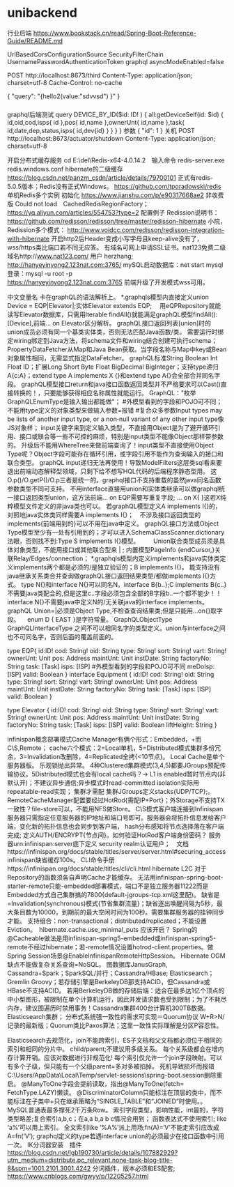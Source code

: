 # unibackend
行业后端
https://www.bookstack.cn/read/Spring-Boot-Reference-Guide/README.md

UrlBasedCorsConfigurationSource
SecurityFilterChain
UsernamePasswordAuthenticationToken
graphql asyncModeEnabled=false

POST http://localhost:8673/third
Content-Type: application/json; charset=utf-8
Cache-Control: no-cache

{   "query": "{hello2(value:\"sdvvsd\") }" }

###
graphql后端测试
  query DEVICE_BY_ID($id: ID! ) {
    all:getDeviceSelf(id: $id) {
			id,oid,cod,isps{
				id
			},pos{
				id,name
			},ownerUnt{
				id,name
			},task{
				id,date,dep,status,isps{ id,dev{id} }
			}
		}
	}
参数
{
  "id": 1
}
关机
POST http://localhost:8673/actuator/shutdown
Content-Type: application/json; charset=utf-8

开启分布式缓存服务 cd E:\del\Redis-x64-4.0.14.2　输入命令 redis-server.exe redis.windows.conf
hibernate的二级缓存  https://blog.csdn.net/panzm_csdn/article/details/79700101
正式有redis-5.0.5版本；Redis没有正式Windows。 https://github.com/tporadowski/redis
单机Redis多个实例 初始化  https://www.jianshu.com/p/e90317668ae2
非收费版 Could not load　CachedRedisRegionFactory；　https://yq.aliyun.com/articles/554753?type=2
配置例子  Redission说明书：  https://github.com/redisson/redisson/tree/master/redisson-hibernate
小院，Redission多个模式：  http://www.voidcc.com/redisson/redisson-integration-with-hibernate
开启http2后Header变成小写字母且keep-alive没有了，wss/https类比端口若不同无应答。
有域名可网上申请SSL证书。nat123免费二级域名http://www.nat123.com/ 用户 herzhang;  http://hanyeyinyong2.123nat.com:3765/
mySQL启动数据库：net start mysql   登录：mysql -u root -p  
https://hanyeyinyong2.123nat.com:3765       前端升级了开发模式wss可用。

中文变量名 卡在graphQL的语法解析上。  *.graphqls模型内直接定义union Device = EQP|Elevator|;实体Elevator extends EQP;
　用eQPRepository就能读写Elevator数据库，只需用Iterable<EQP> findAll()就能满足graphQL模型findAll(): [Device],前端... on Elevator区分解析。
graphQL接口返回列表[union]时的union成员必须有同一个基类实体类，否则无法匹配Java函数/类。
需要运行时绑定wiring绑定到Java方法，将schema文件和wiring结合创建可执行schema；PropertyDataFetcher从Map和Java Bean获取。当字段名称与Map中key或Bean对象属性相同，无需显式指定DataFetcher。
 graphQL标准String Boolean Int Float ID；扩展Long Short Byte Float BigDecimal BigInteger；支持type递归A{c:A}；extend type A implements X {}和extend type A{}会全部合并同名字段。
graphQL模型接口return和java接口函数返回类型并不严格要求可以Cast()直接转换的！，只要能够获得相应名称属性就能运行。
GraphQL："枚举GraphQLEnumType是输入输出都能做"；    #外模型看到的字段和POJO可不同；  不能用type定义的对象类型来做输入参数=报错
#复合众多参数Input types may be lists of another input type, or a non‐null variant of any other input type像JS对象样；
input关键字来到定义输入类型，不直接用Object是为了避开循环引用、接口或联合等一些不可控的麻烦，特别是input类型不能像Object那样带参数的。
升级后不能用WhereTree来做前端查询了！input类型不直接使用Object Type呢？Object字段可能存在循环引用，或字段引用不能作为查询输入的接口和联合类型。
graphQL input递归无法再使用！导致ModelFilters这层类sql看来要退出前端动态解释型领域，只剩下给不想写HQL代码的后端程序静态型用。
这O.p()/O.getP()/O.p三者是统一的。graphql接口不支持重载的虽然java同名函数参数类型不同可支持。
不用interface直接用union和实体类继承可以做graphql统一接口返回类型union，这方法前端... on EQP需要写重复字段; ... on X{ }这若X纯粹模型文件定义的非java类也可以。
若graphQL模型定义A implements I{}的，对照地java实体类同样需要A implements I{}；　不涉及接口返回类型的implements{前端用到的}可以不用在java中定义。
graphQL接口方法或Object Type模型至少有一处有引用到的；才可以进入SchemaClassScanner.dictionary法眼，否则找不到:Type S implements I{}模型。
　　Union联合类型成员须是具体对象类型，不能用接口或其他联合型来 | ;   内置模型PageInfo {endCursor,}关联Relay/Edges/connection；
*.graphqls模型内定义implements和java实体类定义implements两个都是必须的/是独立验证的；B implements I{}。 能支持没有java继承关系类合并查询做graphQL接口返回结果类型/都做implements I{}方式。
type N{}和interface N{}可以同名N。interface B{b..};C implements B{c..}不需要java类配合的,但是这里c..字段必须包含全部的B字段b..一个都不能少！！interface N{}不需要java中定义N的/无关联java的interface implements。
graphQL Union=|必须是Object Type,不检查查询结果类;但是只能用...on{}取字段。 　enum D { EAST }是字符常量。
GraphQLObjectType GraphQLInterfaceType 之间不可以相同名字的类型定义。union与interface之间也不可同名字，否则后面的覆盖前面的。

type EQP{
    id:ID!
    cod: String!
    oid: String
    type: String!
    sort: String!
    vart: String!
    ownerUnt: Unit
    pos: Address
    maintUnt: Unit
    instDate: String
    factoryNo: String
    task: [Task]
    isps: [ISP]
    #外模型看到的字段和POJO可不同
    meDoIsp: [ISP]
    valid: Boolean
}
interface Equipment {
    id:ID!
    cod: String!
    oid: String
    type: String!
    sort: String!
    vart: String!
    ownerUnt: Unit
    pos: Address
    maintUnt: Unit
    instDate: String
    factoryNo: String
    task: [Task]
    isps: [ISP]
    valid: Boolean
}

type Elevator {
    id:ID!
    cod: String!
    oid: String
    type: String!
    sort: String!
    vart: String!
    ownerUnt: Unit
    pos: Address
    maintUnt: Unit
    instDate: String
    factoryNo: String
    task: [Task]
    isps: [ISP]
    valid: Boolean
    liftHeight: String
}

infinispan概念部署模式Cache Manager有俩个形式：Embedded，+而C\S,Remote；
cache六个模式：2=Local单机，5=Distributed模式集群多份冗余，3=Invalidation改删除，4=Replicated全拷{<10节点}。 Local Cache是单个服务器版。 乐观锁抛出异常。
4种Clustered集群模式(3,4,5)都要JGroups预配传输协议。5Distributed模式也会有local cache吗？-> L1 is enabled暂时节点内(非默认开)；不建议异步通信;异步模式时read-committed isolation实际用repeatable-read实现；
集群才需配<transport stack="udp" cluster="myName"/> 集群JGroups定义stacks{UDP/TCP};。
RemoteCacheManager配置要经过HotRod{需配IP+Port}；外Storage不支持TX一致性？file-store可以，不能用NFS做Store。
C\S模式客户端连接到Infinispan服务器只需指定任意服务器的IP地址和端口号即可。服务器会将拓扑信息发给客户端，变化新的拓扑信息也会同步到客户端，
hash分布感知将节点选择落在客户端完成; <jgroups>定义AUTH/ENCRYPT{节点间}。如何验证HotRod客户端身份密码？
服务器urn:infinispan:server底下定义<endpoints> security realm认证用户；　文档https://infinispan.org/docs/stable/titles/server/server.html#securing_access
infinispan缺省缓存100s。 CLI命令手册https://infinispan.org/docs/stable/titles/cli/cli.html
hibernate L2C 对于Repository的函数须各自声明Cache才能缓存。
无法用infinispan-spring-boot-starter-remote只能-embedded部署模式，端口不是独立服务器11222而是Embedded方式自己集群搞的7800{default-jgroups-tcp.xml这里配}。
缺省是=Invalidation(synchronous)模式{节省集群流量}；缺省逐出唤醒间隔为5秒，最大条目数为10000，到期前的最大空闲时间为100秒。需要集群服务器的挂钟同步才能。
支持组合：non-transactional；distributed/replicated；不能设置Eviction。　hibernate.cache.use_minimal_puts 应该开启？
Spring的@Cacheable做法是用infinispan-spring5-embedded或infinispan-spring5-remote不经过hibernate；若-remote情况设置hotrod-client.properties。做Spring Session场景@EnableInfinispanRemoteHttpSession。
Hibernate OGM缺点不能做复杂关系查询=NoSQL。 图数据库JanusGraph, Cassandra+Spark；SparkSQL/并行；Cassandra/HBase; Elasticsearch；Gremlin Groovy；若存储引擎是BerkeleyDB那支持ACID，但Cassandra或HBase不支持ACID。
若用BerkeleyDB做的存储后端：适合在最多达1亿个顶点的中小型图形，被限制在单个计算机运行，​​因此并发请求数也受到限制；为了不耗尽内存，建议图遍历时禁用事务！Cassandra集群400台计算机300TB数据。Elasticsearch集群；
分布式系统强一致性的需求可实现＝Quorum协议 W+R>N/记录的最新版；Quorum类比Paxos算法；这里一致性实际理解是分区P容忍性。

Elasticsearch去规范化，join不能跨索引，ES子文档和父文档都必须位于相同的索引和相同的分片中。 child/parent;不建议用多级关系。 每个关系级都会在增内存计算开销。应该对数据进行非规范化!
每个索引仅允许一个join字段映射。可以有多个子级，但只能有一个父级parent=多对多被掐掉。
死机导致损坏而报错C:\Users/AppData\Local\Temp/servlet-sessions\spring-boot.session删除重启。
@ManyToOne字段会提前读取，指出@ManyToOne(fetch= FetchType.LAZY)懒读。
@DiscriminatorColumn只能标注在顶层的类中，而不能标注在子类中+只在继承策略为“SINGLE_TABLE”和“JOINED”时使用。。
MySQL普通表最多撑死2千万条Row。
索引字段类型，影响性能，int最的，字符类型略差;复合索引a,b,c；在a,a b,a b c情况会用到；
函数表达式不使用索引; like ‘a%’可以用上索引。
全文索引like ‘%A%’派上用场;fn(A)=‘V’不能走索引应改成A=fn(‘V’);
graphql定义的type若遇interface union的必须最少在接口函数中引用一次。
IK分词器安装　插件　https://blog.csdn.net/lgb190730/article/details/107882929?utm_medium=distribute.pc_relevant.none-task-blog-title-8&spm=1001.2101.3001.4242
分词插件，版本必须和ES配套;　https://www.cnblogs.com/gwyy/p/12205257.html
